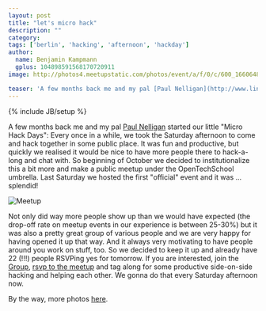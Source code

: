 ```yaml
---
layout: post
title: "let's micro hack"
description: ""
category: 
tags: ['berlin', 'hacking', 'afternoon', 'hackday']
author:
  name: Benjamin Kampmann
  gplus: 104898591568170720911
image: http://photos4.meetupstatic.com/photos/event/a/f/0/c/600_166064812.jpeg

teaser: 'A few months back me and my pal [Paul Nelligan](http://www.linkedin.com/in/nellboy) started our little "Micro Hack Days": Every once in a while, we took the Saturday afternoon to come and hack together in some public place. It was fun and productive, but quickly we realised it would be nice to have more people there to hack-a-long and chat with. So beginning of October we decided to institutionalize this a bit more and make a public meetup under the OpenTechSchool umbrella. Last Saturday we hosted the first "official" event and it was ... splendid!'
---
```

{% include JB/setup %}

A few months back me and my pal [Paul Nelligan](http://www.linkedin.com/in/nellboy) started our little "Micro Hack Days": Every once in a while, we took the Saturday afternoon to come and hack together in some public place. It was fun and productive, but quickly we realised it would be nice to have more people there to hack-a-long and chat with. So beginning of October we decided to institutionalize this a bit more and make a public meetup under the OpenTechSchool umbrella. Last Saturday we hosted the first "official" event and it was ... splendid!


![Meetup](http://photos4.meetupstatic.com/photos/event/a/f/0/c/600_166064812.jpeg)

Not only did way more people show up than we would have expected (the drop-off rate on meetup events in our experience is between 25-30%) but it was also a pretty great group of various people and we are very happy for having opened it up that way. And it always very motivating to have people around you work on stuff, too. So we decided to keep it up and already have 22 (!!!) people RSVPing yes for tomorrow. If you are interested, join the [Group](http://www.meetup.com/opentechschool-berlin/), [rsvp to the meetup](http://www.meetup.com/opentechschool-berlin/events/84897172/) and tag along for some productive side-on-side hacking and helping each other. We gonna do that every Saturday afternoon now.

By the way, more photos [here](http://www.meetup.com/opentechschool-berlin/photos/11082902/).
